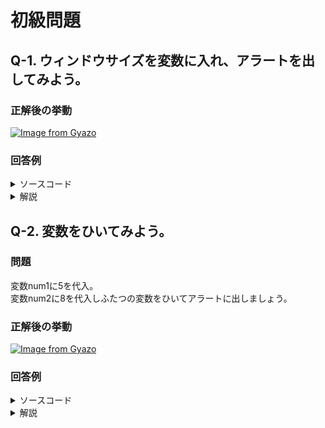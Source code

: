 # 初級問題

## Q-1. ウィンドウサイズを変数に入れ、アラートを出してみよう。 

### 正解後の挙動
[![Image from Gyazo](https://i.gyazo.com/850131b606a81f36a761838fd9714e36.gif)](https://gyazo.com/850131b606a81f36a761838fd9714e36)


### 回答例
<details><summary>ソースコード</summary><div>
	
```
// JS
const win_width = window.innerWidth;
alert(win_width);
```
</div></details>

<details><summary>解説</summary><div>
ウィンドウの横幅も取得できるということは、高さも取得ということになります。
画面を縮めてリロードをするとアラートに出る数値が変化します。
</div></details>

## Q-2. 変数をひいてみよう。 

### 問題
変数num1に5を代入。<br>
変数num2に8を代入しふたつの変数をひいてアラートに出しましょう。


### 正解後の挙動
[![Image from Gyazo](https://i.gyazo.com/15ddb634da9fe2c0a13705572b21287e.gif)](https://gyazo.com/15ddb634da9fe2c0a13705572b21287e)


### 回答例
<details><summary>ソースコード</summary><div>
	
```
// JS
let num1 = 5;
let num2 = 8;
alert(num2 - num1);
```
</div></details>

<details><summary>解説</summary><div>
変数には整数が入っているのでそのままひくことができる。
変数をたくさん作って足したり引いたりして見ましょう。
</div></details>

